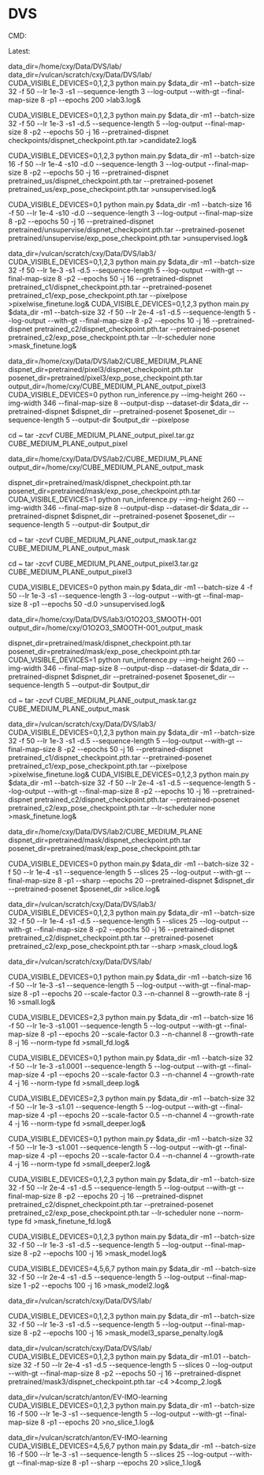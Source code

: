 # DVS

CMD:

Latest:

data_dir=/home/cxy/Data/DVS/lab/
data_dir=/vulcan/scratch/cxy/Data/DVS/lab/
CUDA_VISIBLE_DEVICES=0,1,2,3  python main.py $data_dir -m1 --batch-size 32 -f 50 --lr 1e-3  -s1  --sequence-length 3  --log-output --with-gt --final-map-size 8 -p1 --epochs 200 >lab3.log&

CUDA_VISIBLE_DEVICES=0,1,2,3 python main.py $data_dir -m1 --batch-size 32 -f 50 --lr 1e-3  -s1 -d.5 --sequence-length 5  --log-output --final-map-size 8 -p2 --epochs 50 -j 16 --pretrained-dispnet checkpoints/dispnet_checkpoint.pth.tar  >candidate2.log&

CUDA_VISIBLE_DEVICES=0,1,2,3 python main.py $data_dir -m1 --batch-size 16 -f 50 --lr 1e-4  -s10 -d.0 --sequence-length 3  --log-output --final-map-size 8 -p2 --epochs 50 -j 16 --pretrained-dispnet pretrained_us/dispnet_checkpoint.pth.tar --pretrained-posenet pretrained_us/exp_pose_checkpoint.pth.tar  >unsupervised.log&

CUDA_VISIBLE_DEVICES=0,1 python main.py $data_dir -m1 --batch-size 16 -f 50 --lr 1e-4  -s10 -d.0 --sequence-length 3  --log-output --final-map-size 8 -p2 --epochs 50 -j 16 --pretrained-dispnet pretrained/unsupervise/dispnet_checkpoint.pth.tar --pretrained-posenet pretrained/unsupervise/exp_pose_checkpoint.pth.tar  >unsupervised.log&

data_dir=/vulcan/scratch/cxy/Data/DVS/lab3/
CUDA_VISIBLE_DEVICES=0,1,2,3 python main.py $data_dir -m1 --batch-size 32 -f 50 --lr 1e-3  -s1 -d.5  --sequence-length 5  --log-output --with-gt --final-map-size 8 -p2 --epochs 50 -j 16 --pretrained-dispnet pretrained_c1/dispnet_checkpoint.pth.tar --pretrained-posenet pretrained_c1/exp_pose_checkpoint.pth.tar --pixelpose >pixelwise_finetune.log&
CUDA_VISIBLE_DEVICES=0,1,2,3 python main.py $data_dir -m1 --batch-size 32 -f 50 --lr 2e-4  -s1 -d.5  --sequence-length 5  --log-output --with-gt --final-map-size 8 -p2 --epochs 10 -j 16 --pretrained-dispnet pretrained_c2/dispnet_checkpoint.pth.tar --pretrained-posenet pretrained_c2/exp_pose_checkpoint.pth.tar --lr-scheduler none >mask_finetune.log&



data_dir=/home/cxy/Data/DVS/lab2/CUBE_MEDIUM_PLANE
dispnet_dir=pretrained/pixel3/dispnet_checkpoint.pth.tar
posenet_dir=pretrained/pixel3/exp_pose_checkpoint.pth.tar
output_dir=/home/cxy/CUBE_MEDIUM_PLANE_output_pixel3
CUDA_VISIBLE_DEVICES=0 python run_inference.py --img-height 260 --img-width 346 --final-map-size 8 --output-disp --dataset-dir $data_dir --pretrained-dispnet $dispnet_dir --pretrained-posenet $posenet_dir --sequence-length 5 --output-dir $output_dir --pixelpose

cd ~
tar -zcvf CUBE_MEDIUM_PLANE_output_pixel.tar.gz CUBE_MEDIUM_PLANE_output_pixel

data_dir=/home/cxy/Data/DVS/lab2/CUBE_MEDIUM_PLANE
output_dir=/home/cxy/CUBE_MEDIUM_PLANE_output_mask

dispnet_dir=pretrained/mask/dispnet_checkpoint.pth.tar
posenet_dir=pretrained/mask/exp_pose_checkpoint.pth.tar
CUDA_VISIBLE_DEVICES=1 python run_inference.py --img-height 260 --img-width 346 --final-map-size 8 --output-disp --dataset-dir $data_dir --pretrained-dispnet $dispnet_dir --pretrained-posenet $posenet_dir --sequence-length 5 --output-dir $output_dir

cd ~
tar -zcvf CUBE_MEDIUM_PLANE_output_mask.tar.gz CUBE_MEDIUM_PLANE_output_mask




cd ~
tar -zcvf CUBE_MEDIUM_PLANE_output_pixel3.tar.gz CUBE_MEDIUM_PLANE_output_pixel3


CUDA_VISIBLE_DEVICES=0  python main.py $data_dir -m1 --batch-size 4 -f 50 --lr 1e-3  -s1  --sequence-length 3  --log-output --with-gt --final-map-size 8 -p1 --epochs 50 -d.0 >unsupervised.log&






data_dir=/home/cxy/Data/DVS/lab3/O1O2O3_SMOOTH-001
output_dir=/home/cxy/O1O2O3_SMOOTH-001_output_mask

dispnet_dir=pretrained/mask/dispnet_checkpoint.pth.tar
posenet_dir=pretrained/mask/exp_pose_checkpoint.pth.tar
CUDA_VISIBLE_DEVICES=1 python run_inference.py --img-height 260 --img-width 346 --final-map-size 8 --output-disp --dataset-dir $data_dir --pretrained-dispnet $dispnet_dir --pretrained-posenet $posenet_dir --sequence-length 5 --output-dir $output_dir

cd ~
tar -zcvf CUBE_MEDIUM_PLANE_output_mask.tar.gz CUBE_MEDIUM_PLANE_output_mask




data_dir=/vulcan/scratch/cxy/Data/DVS/lab3/
CUDA_VISIBLE_DEVICES=0,1,2,3 python main.py $data_dir -m1 --batch-size 32 -f 50 --lr 1e-3  -s1 -d.5  --sequence-length 5  --log-output --with-gt --final-map-size 8 -p2 --epochs 50 -j 16 --pretrained-dispnet pretrained_c1/dispnet_checkpoint.pth.tar --pretrained-posenet pretrained_c1/exp_pose_checkpoint.pth.tar --pixelpose >pixelwise_finetune.log&
CUDA_VISIBLE_DEVICES=0,1,2,3 python main.py $data_dir -m1 --batch-size 32 -f 50 --lr 2e-4  -s1 -d.5  --sequence-length 5  --log-output --with-gt --final-map-size 8 -p2 --epochs 10 -j 16 --pretrained-dispnet pretrained_c2/dispnet_checkpoint.pth.tar --pretrained-posenet pretrained_c2/exp_pose_checkpoint.pth.tar --lr-scheduler none >mask_finetune.log&



data_dir=/home/cxy/Data/DVS/lab2/CUBE_MEDIUM_PLANE
dispnet_dir=pretrained/mask/dispnet_checkpoint.pth.tar
posenet_dir=pretrained/mask/exp_pose_checkpoint.pth.tar

CUDA_VISIBLE_DEVICES=0 python main.py $data_dir -m1 --batch-size 32 -f 50 --lr 1e-4  -s1  --sequence-length 5 --slices 25 --log-output --with-gt --final-map-size 8 -p1 --sharp --epochs 20 --pretrained-dispnet $dispnet_dir --pretrained-posenet $posenet_dir >slice.log&



data_dir=/vulcan/scratch/cxy/Data/DVS/lab3/
CUDA_VISIBLE_DEVICES=0,1,2,3 python main.py $data_dir -m1 --batch-size 32 -f 50 --lr 1e-4 -s1 -d.5  --sequence-length 5 --slices 25  --log-output --with-gt --final-map-size 8 -p2 --epochs 50 -j 16 --pretrained-dispnet pretrained_c2/dispnet_checkpoint.pth.tar --pretrained-posenet pretrained_c2/exp_pose_checkpoint.pth.tar --sharp >mask_cloud.log&


data_dir=/vulcan/scratch/cxy/Data/DVS/lab/

CUDA_VISIBLE_DEVICES=0,1  python main.py $data_dir -m1 --batch-size 16 -f 50 --lr 1e-3  -s1  --sequence-length 5  --log-output --with-gt --final-map-size 8 -p1 --epochs 20 --scale-factor 0.3 --n-channel 8 --growth-rate 8 -j 16 >small.log&


CUDA_VISIBLE_DEVICES=2,3  python main.py $data_dir -m1 --batch-size 16 -f 50 --lr 1e-3  -s1.001  --sequence-length 5  --log-output --with-gt --final-map-size 8 -p1 --epochs 20 --scale-factor 0.3 --n-channel 8 --growth-rate 8 -j 16 --norm-type fd >small_fd.log&

CUDA_VISIBLE_DEVICES=0,1  python main.py $data_dir -m1 --batch-size 32 -f 50 --lr 1e-3  -s1.0001  --sequence-length 5  --log-output --with-gt --final-map-size 4 -p1 --epochs 20 --scale-factor 0.3 --n-channel 4 --growth-rate 4 -j 16 --norm-type fd >small_deep.log&

CUDA_VISIBLE_DEVICES=2,3  python main.py $data_dir -m1 --batch-size 32 -f 50 --lr 1e-3  -s1.01  --sequence-length 5  --log-output --with-gt --final-map-size 4 -p1 --epochs 20 --scale-factor 0.5 --n-channel 4 --growth-rate 4 -j 16 --norm-type fd >small_deeper.log&

CUDA_VISIBLE_DEVICES=0,1  python main.py $data_dir -m1 --batch-size 32 -f 50 --lr 1e-3  -s1.001  --sequence-length 5  --log-output --with-gt --final-map-size 4 -p1 --epochs 20 --scale-factor 0.4 --n-channel 4 --growth-rate 4 -j 16 --norm-type fd >small_deeper2.log&



CUDA_VISIBLE_DEVICES=0,1,2,3 python main.py $data_dir -m1 --batch-size 32 -f 50 --lr 2e-4  -s1 -d.5  --sequence-length 5  --log-output --with-gt --final-map-size 8 -p2 --epochs 20 -j 16 --pretrained-dispnet pretrained_c2/dispnet_checkpoint.pth.tar --pretrained-posenet pretrained_c2/exp_pose_checkpoint.pth.tar --lr-scheduler none --norm-type fd >mask_finetune_fd.log&






CUDA_VISIBLE_DEVICES=0,1,2,3 python main.py $data_dir -m1 --batch-size 32 -f 50 --lr 1e-3  -s1 -d.5 --sequence-length 5  --log-output --final-map-size 8 -p2 --epochs 100 -j 16 >mask_model.log&

CUDA_VISIBLE_DEVICES=4,5,6,7 python main.py $data_dir -m1 --batch-size 32 -f 50 --lr 2e-4  -s1 -d.5 --sequence-length 5  --log-output --final-map-size 1 -p2 --epochs 100 -j 16 >mask_model2.log&


data_dir=/vulcan/scratch/cxy/Data/DVS/lab/

CUDA_VISIBLE_DEVICES=0,1,2,3 python main.py $data_dir -m1 --batch-size 32 -f 50 --lr 1e-3  -s1 -d.5 --sequence-length 5  --log-output --final-map-size 8 -p2 --epochs 100 -j 16 >mask_model3_sparse_penalty.log&



data_dir=/vulcan/scratch/cxy/Data/DVS/lab/
CUDA_VISIBLE_DEVICES=0,1,2,3 python main.py $data_dir -m1.01 --batch-size 32 -f 50 --lr 2e-4 -s1 -d.5  --sequence-length 5 --slices 0  --log-output --with-gt --final-map-size 8 -p2 --epochs 50 -j 16 --pretrained-dispnet pretrained/mask3/dispnet_checkpoint.pth.tar -c4 >4comp_2.log&




data_dir=/vulcan/scratch/anton/EV-IMO-learning
CUDA_VISIBLE_DEVICES=0,1,2,3 python main.py $data_dir -m1 --batch-size 16 -f 500 --lr 1e-3  -s1  --sequence-length 5 --log-output --with-gt --final-map-size 8 -p1 --epochs 20  >no_slice_1.log&

data_dir=/vulcan/scratch/anton/EV-IMO-learning
CUDA_VISIBLE_DEVICES=4,5,6,7 python main.py $data_dir -m1 --batch-size 16 -f 500 --lr 1e-3  -s1  --sequence-length 5 --slices 25 --log-output --with-gt --final-map-size 8 -p1 --sharp --epochs 20  >slice_1.log&
